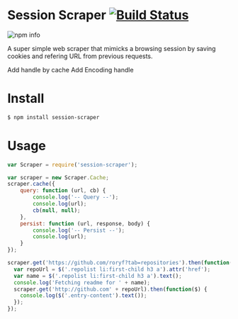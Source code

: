 # Session Scraper [![Build Status](https://secure.travis-ci.org/roryf/session-scraper.png)](http://travis-ci.org/roryf/session-scraper)

![npm info](https://nodei.co/npm/session-scraper.png?compact=true)

A super simple web scraper that mimicks a browsing session by saving cookies and refering URL from previous requests.

Add handle by cache
Add Encoding handle

# Install

```sh
$ npm install session-scraper
```

# Usage

```js
var Scraper = require('session-scraper');

var scraper = new Scraper.Cache;
scraper.cache({
    query: function (url, cb) {
        console.log('-- Query --');
        console.log(url);
        cb(null, null);
    },
    persist: function (url, response, body) {
        console.log('-- Persist --');
        console.log(url);
    }
});

scraper.get('https://github.com/roryf?tab=repositories').then(function($) {
  var repoUrl = $('.repolist li:first-child h3 a').attr('href');
  var name = $('.repolist li:first-child h3 a').text();
  console.log('Fetching readme for ' + name);
  scraper.get('http://github.com' + repoUrl).then(function($) {
    console.log($('.entry-content').text());
  });
});
```
